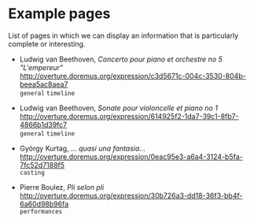 Example pages
=============

List of pages in which we can display an information that is particularly complete or interesting.

* Ludwig van Beethoven, 
_Concerto pour piano et orchestre no 5 "L'empereur"_  
http://overture.doremus.org/expression/c3d5671c-004c-3530-804b-beea5ac8aea7  
`general` `timeline`

* Ludwig van Beethoven, 
_Sonate pour violoncelle et piano no 1_  
http://overture.doremus.org/expression/614925f2-1da7-39c1-8fb7-4866b1d39fc7  
`general` `timeline`

* György Kurtag, 
_... quasi una fantasia..._  
http://overture.doremus.org/expression/0eac95e3-a6a4-3124-b5fa-7fc52d7188f5  
`casting`

* Pierre Boulez,
_Pli selon pli_  
http://overture.doremus.org/expression/30b726a3-dd18-36f3-bb4f-6a60d98b96fa  
`performances`
